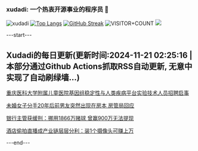 ### xudadi: 一个热衷开源事业的程序员 👋

![xudadi](https://github-readme-stats-git-masterorgs-github-readme-stats-team.vercel.app/api?username=xudadi)
[![Top Langs](https://github-readme-stats.vercel.app/api/top-langs/?username=xudadi)](https://github.com/anuraghazra/github-readme-stats)
[![GitHub Streak](https://streak-stats.demolab.com?user=xudadi&locale=zh_Hans)](https://git.io/streak-stats)
![VISITOR+COUNT](https://komarev.com/ghpvc/?username=xudadi&label=VISITOR+COUNT)
![](https://raw.githubusercontent.com/xudadi/xudadi/main/assets/github-contribution-grid-snake.svg)


---start---

## Xudadi的每日更新(更新时间:2024-11-21 02:25:16 | 本部分通过Github Actions抓取RSS自动更新, 无意中实现了自动刷绿墙...)

[重庆医科大学附属儿童医院基因组稳定性与人类疾病平台实验技术人员招聘启事](https://www.gongkaoleida.com/article/2201769)

[未婚女子分手20年后前男友突然出现在房本 房管局回应](https://m.163.com/news/article/JHENG39U053469LG.html)

[银行主管获缓刑：挪用1866万赌球 曾赢900万无法提现](https://m.163.com/news/article/JHCVR15C05199DKK.html)

[酒店偷拍直播成产业链层层分利：装1个摄像头可赚上万](https://m.163.com/news/article/JHE35KP80514D3J0.html)

---end---
